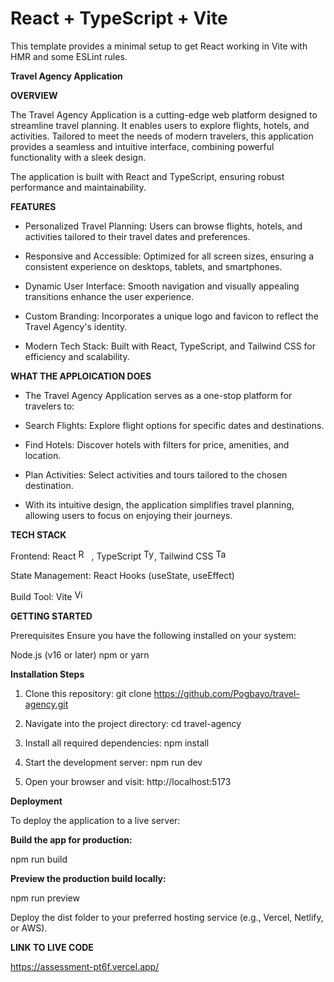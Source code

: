 # React + TypeScript + Vite

This template provides a minimal setup to get React working in Vite with HMR and some ESLint rules.


**Travel Agency Application**

**OVERVIEW**

The Travel Agency Application is a cutting-edge web platform designed to streamline travel planning. It enables users to explore flights, hotels, and activities. Tailored to meet the needs of modern travelers, this application provides a seamless and intuitive interface, combining powerful functionality with a sleek design.

The application is built with React and TypeScript, ensuring robust performance and maintainability. 


**FEATURES**

* Personalized Travel Planning: Users can browse flights, hotels, and activities tailored to their travel dates and preferences.

* Responsive and Accessible: Optimized for all screen sizes, ensuring a consistent experience on desktops, tablets, and smartphones.

* Dynamic User Interface: Smooth navigation and visually appealing transitions enhance the user experience.

* Custom Branding: Incorporates a unique logo and favicon to reflect the Travel Agency's identity.

* Modern Tech Stack: Built with React, TypeScript, and Tailwind CSS for efficiency and scalability.


**WHAT THE APPLOICATION DOES**

* The Travel Agency Application serves as a one-stop platform for travelers to:

* Search Flights: Explore flight options for specific dates and destinations.

* Find Hotels: Discover hotels with filters for price, amenities, and location.

* Plan Activities: Select activities and tours tailored to the chosen destination.

* With its intuitive design, the application simplifies travel planning, allowing users to focus on enjoying their journeys.



**TECH STACK**

Frontend: React  <img src="https://upload.wikimedia.org/wikipedia/commons/a/a7/React-icon.svg" alt="React Logo" width="17" />
,
 TypeScript  <img src="https://raw.githubusercontent.com/remojansen/logo.ts/master/ts.png" alt="TypeScript Logo" width="17" />, Tailwind CSS  <img src="https://upload.wikimedia.org/wikipedia/commons/d/d5/Tailwind_CSS_Logo.svg" alt="Tailwind CSS Logo" width="17" />


State Management: React Hooks (useState, useEffect)

Build Tool: Vite  <img src="https://upload.wikimedia.org/wikipedia/commons/f/f1/Vitejs-logo.svg" alt="Vite Logo" width="17" />




**GETTING STARTED**

Prerequisites
Ensure you have the following installed on your system:

Node.js (v16 or later)
npm or yarn


**Installation Steps**
1. Clone this repository:
git clone https://github.com/Pogbayo/travel-agency.git

2. Navigate into the project directory:
cd travel-agency

3. Install all required dependencies:
npm install

4. Start the development server:
npm run dev

5. Open your browser and visit:
http://localhost:5173



**Deployment**

To deploy the application to a live server:

**Build the app for production:**

npm run build


**Preview the production build locally:**

npm run preview

Deploy the dist folder to your preferred hosting service (e.g., Vercel, Netlify, or AWS).

**LINK TO LIVE CODE**

https://assessment-pt6f.vercel.app/
